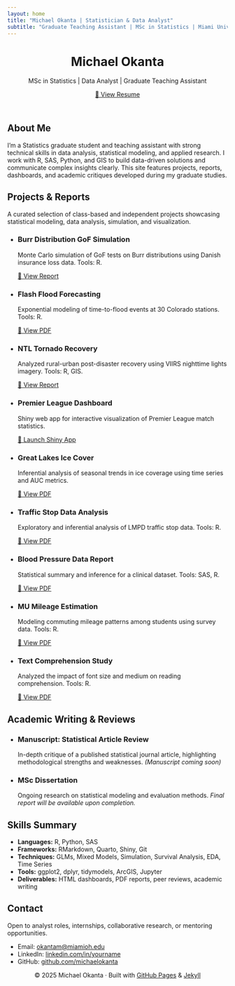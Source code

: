 ```yaml
---
layout: home
title: "Michael Okanta | Statistician & Data Analyst"
subtitle: "Graduate Teaching Assistant | MSc in Statistics | Miami University"
---
```


<header class="hero">
  <h1>Michael Okanta</h1>
  <p>MSc in Statistics | Data Analyst | Graduate Teaching Assistant</p>
  <a href="/resume" class="button">📄 View Resume</a>
</header>

<section class="intro">
  <h2>About Me</h2>
  <p>
    I’m a Statistics graduate student and teaching assistant with strong technical skills in data analysis, statistical modeling, and applied research. I work with R, SAS, Python, and GIS to build data-driven solutions and communicate complex insights clearly. This site features projects, reports, dashboards, and academic critiques developed during my graduate studies.
  </p>
</section>

<section class="projects">
  <h2>Projects & Reports</h2>
  <p>A curated selection of class-based and independent projects showcasing statistical modeling, data analysis, simulation, and visualization.</p>
  <ul>
    <li>
      <h3>Burr Distribution GoF Simulation</h3>
      <p>Monte Carlo simulation of GoF tests on Burr distributions using Danish insurance loss data. Tools: R.</p>
      <a href="/projects/burr-distribution/burr_report.html" target="_blank">🔗 View Report</a>
    </li>
    <li>
      <h3>Flash Flood Forecasting</h3>
      <p>Exponential modeling of time-to-flood events at 30 Colorado stations. Tools: R.</p>
      <a href="/projects/flash-flood/flash_flood_modeling.pdf" target="_blank">🔗 View PDF</a>
    </li>
    <li>
      <h3>NTL Tornado Recovery</h3>
      <p>Analyzed rural-urban post-disaster recovery using VIIRS nighttime lights imagery. Tools: R, GIS.</p>
      <a href="/projects/ntl-tornado-recovery/ntl_recovery_report.html" target="_blank">🔗 View Report</a>
    </li>
    <li>
      <h3>Premier League Dashboard</h3>
      <p>Shiny web app for interactive visualization of Premier League match statistics.</p>
      <a href="https://michael-okanta.shinyapps.io/PREMIER_LEAGUE_VISUALIZATION/" target="_blank">🔗 Launch Shiny App</a>
    </li>
    <li>
      <h3>Great Lakes Ice Cover</h3>
      <p>Inferential analysis of seasonal trends in ice coverage using time series and AUC metrics.</p>
      <a href="https://github.com/okantam/okantam.github.io/blob/main/Final-report%20(1).html" target="_blank">🔗 View PDF</a>
    </li>
    <li>
      <h3>Traffic Stop Data Analysis</h3>
      <p>Exploratory and inferential analysis of LMPD traffic stop data. Tools: R.</p>
      <a href="/projects/lmpd-stops/lmpd_report.pdf" target="_blank">🔗 View PDF</a>
    </li>
    <li>
      <h3>Blood Pressure Data Report</h3>
      <p>Statistical summary and inference for a clinical dataset. Tools: SAS, R.</p>
      <a href="https://github.com/user-attachments/files/19478467/annotated-FINAL-PRESSURE-ANALYSIS.pdf" target="_blank">🔗 View PDF</a>
    </li>
    <li>
      <h3>MU Mileage Estimation</h3>
      <p>Modeling commuting mileage patterns among students using survey data. Tools: R.</p>
      <a href="/projects/mileage-estimation/mileage_modeling.pdf" target="_blank">🔗 View PDF</a>
    </li>
    <li>
      <h3>Text Comprehension Study</h3>
      <p>Analyzed the impact of font size and medium on reading comprehension. Tools: R.</p>
      <a href="/projects/text-study/comprehension_analysis.pdf" target="_blank">🔗 View PDF</a>
    </li>
  </ul>
</section>

<section class="writing">
  <h2>Academic Writing & Reviews</h2>
  <ul>
    <li>
      <h3>Manuscript: Statistical Article Review</h3>
      <p>In-depth critique of a published statistical journal article, highlighting methodological strengths and weaknesses. <em>(Manuscript coming soon)</em></p>
    </li>
    <li>
      <h3>MSc Dissertation</h3>
      <p>Ongoing research on statistical modeling and evaluation methods. <em>Final report will be available upon completion.</em></p>
    </li>
  </ul>
</section>

<section class="skills">
  <h2>Skills Summary</h2>
  <ul>
    <li><strong>Languages:</strong> R, Python, SAS</li>
    <li><strong>Frameworks:</strong> RMarkdown, Quarto, Shiny, Git</li>
    <li><strong>Techniques:</strong> GLMs, Mixed Models, Simulation, Survival Analysis, EDA, Time Series</li>
    <li><strong>Tools:</strong> ggplot2, dplyr, tidymodels, ArcGIS, Jupyter</li>
    <li><strong>Deliverables:</strong> HTML dashboards, PDF reports, peer reviews, academic writing</li>
  </ul>
</section>

<section class="contact">
  <h2>Contact</h2>
  <p>Open to analyst roles, internships, collaborative research, or mentoring opportunities.</p>
  <ul>
    <li>Email: <a href="mailto:okantam@miamioh.edu">okantam@miamioh.edu</a></li>
    <li>LinkedIn: <a href="https://linkedin.com/in/yourname">linkedin.com/in/yourname</a></li>
    <li>GitHub: <a href="https://github.com/michaelokanta">github.com/michaelokanta</a></li>
  </ul>
</section>

<footer>
  <p style="text-align: center;">© 2025 Michael Okanta · Built with <a href="https://pages.github.com/">GitHub Pages</a> & <a href="https://jekyllrb.com/">Jekyll</a></p>
</footer>
